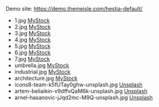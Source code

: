 Demo site: https://demo.themeisle.com/hestia-default/

* 1.jpg [MyStock](http://mystock.themeisle.com/photo/girl/)
* 2.jpg [MyStock](http://mystock.themeisle.com/photo/winter-hat/)
* 3.jpg [MyStock](http://mystock.themeisle.com/photo/growing-old-together/)
* 4.jpg [MyStock](http://mystock.themeisle.com/photo/thinking-time/)
* 5.jpg [MyStock](http://mystock.themeisle.com/photo/growing-old-together/)
* 6.jpg [MyStock](http://mystock.themeisle.com/photo/mysterious-man-2/)
* 7.jpg [MyStock](http://mystock.themeisle.com/photo/sun-hat/)
* umbrella.jpg [MyStock](http://mystock.themeisle.com/photo/yellow-tent/)
* industrial.jpg [MyStock](http://mystock.themeisle.com/photo/factory-polution/)
* architecture.jpg [MyStock](http://mystock.themeisle.com/photo/architecture-2/)
* icons8-team-k5fUTay0ghw-unsplash.jpg [Unsplash](https://unsplash.com/photos/k5fUTay0ghw)
* artem-beliaikin-v9dffvQaM6k-unsplash.jpg [Unsplash](https://unsplash.com/photos/v9dffvQaM6k)
* arnel-hasanovic-jJqd2mc-M9Q-unsplash.jpg [Unsplash](https://unsplash.com/photos/v9dffvQaM6k)

